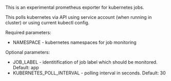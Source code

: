 This is an experimental prometheus exporter for kubernetes jobs.

This polls kubernetes via API using service account (when running in cluster) or using current kubectl config.

Required parameters:
* NAMESPACE - kubernetes namespaces for job monitoring

Optional parameters:
* JOB_LABEL - identitification of job label which should be monitored. Default: app
* KUBERNETES_POLL_INTERVAL - polling interval in seconds. Default: 30 
